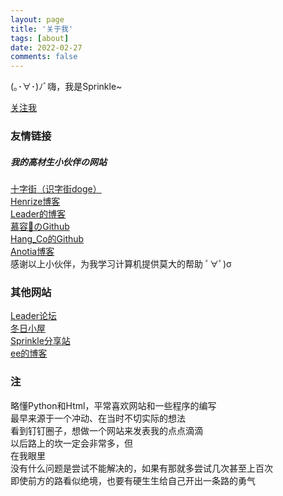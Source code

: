 ```yaml
---
layout: page
title: '关于我'
tags: [about]
date: 2022-02-27
comments: false
---
```

    
(｡･∀･)ﾉﾞ嗨，我是Sprinkle~<br>

[关注我](https://space.bilibili.com/504151731)<br>

### 友情链接
##### 我的高材生小伙伴の网站
[十字街（识字街doge）](https://crosst.chat)<br>
[Henrize博客](https://henrize.kim)<br>
[Leader的博客](https://leader.rthe.xyz)<br>
[慕容🐷のGithub](https://github.com/murongpig)<br>
[Hang_Co的Github](https://github.com/hangco-studio)<br>
[Anotia博客](https://anotiawang.github.io)<br>
感谢以上小伙伴，为我学习计算机提供莫大的帮助 ﾟ∀ﾟ)σ<br>
### 其他网站
[Leader论坛](https://leader.freeflarum.com)<br>
[冬日小屋](https://bbs.spr233.eu.org)<br>
[Sprinkle分享站](https://drive.sprinkle.workers.dev)<br>
[ee的博客](https://paperee.tk)<br>
### 注
略懂Python和Html，平常喜欢网站和一些程序的编写<br>
最早来源于一个冲动、在当时不切实际的想法<br>
看到钉钉圈子，想做一个网站来发表我的点点滴滴<br>
以后路上的坎一定会非常多，但<br>
在我眼里<br>
没有什么问题是尝试不能解决的，如果有那就多尝试几次甚至上百次<br>
即使前方的路看似绝境，也要有硬生生给自己开出一条路的勇气<br>
